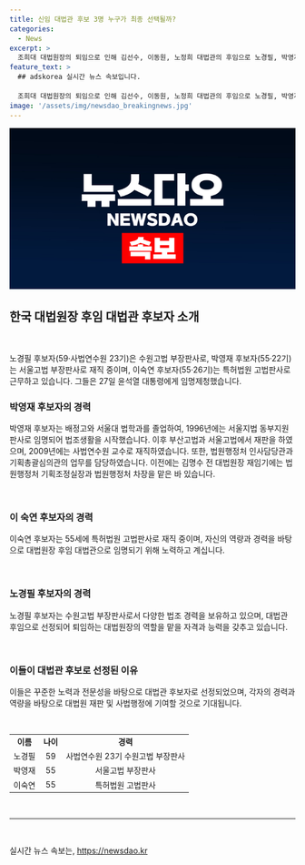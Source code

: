 ```yaml
---
title: 신임 대법관 후보 3명 누구가 최종 선택될까?
categories:
  - News
excerpt: >
  조희대 대법원장의 퇴임으로 인해 김선수, 이동원, 노정희 대법관의 후임으로 노경필, 박영재, 이숙연이 윤석열 대통령에게 임명제청했다. 박 부장판사는 배정고와 서울대 법학과를 졸업한 뒤 판사로 시작해 교수와 법원행정처 관리직을 거쳤으며, 김명수 전 대법원장 재임기에는 법원행정처 기획조정실장과 차장을 역임했다.
feature_text: >
  ## adskorea 실시간 뉴스 속보입니다.

  조희대 대법원장의 퇴임으로 인해 김선수, 이동원, 노정희 대법관의 후임으로 노경필, 박영재, 이숙연이 윤석열 대통령에게 임명제청했다. 박 부장판사는 배정고와 서울대 법학과를 졸업한 뒤 판사로 시작해 교수와 법원행정처 관리직을 거쳤으며, 김명수 전 대법원장 재임기에는 법원행정처 기획조정실장과 차장을 역임했다.
image: '/assets/img/newsdao_breakingnews.jpg'
---
```


<p><img src="/assets/img/newsdao_breakingnews.jpg" alt="adskorea 속보" /></p>

<h2 data-ke-size="size26">한국 대법원장 후임 대법관 후보자 소개</h2>

<p data-ke-size="size16">&nbsp;</p>

<p>노경필 후보자(59·사법연수원 23기)은 수원고법 부장판사로, 박영재 후보자(55·22기)는 서울고법 부장판사로 재직 중이며, 이숙연 후보자(55·26기)는 특허법원 고법판사로 근무하고 있습니다. 그들은 27일 윤석열 대통령에게 임명제청했습니다.</p></p>

<h3>박영재 후보자의 경력</h3>

<p data-ke-size="size16">박영재 후보자는 배정고와 서울대 법학과를 졸업하여, 1996년에는 서울지법 동부지원 판사로 임명되어 법조생활을 시작했습니다. 이후 부산고법과 서울고법에서 재판을 하였으며, 2009년에는 사법연수원 교수로 재직하였습니다. 또한, 법원행정처 인사담당관과 기획총괄심의관의 업무를 담당하였습니다. 이전에는 김명수 전 대법원장 재임기에는 법원행정처 기획조정실장과 법원행정처 차장을 맡은 바 있습니다.</p>

<p data-ke-size="size16">&nbsp;</p>

<h3>이 숙연 후보자의 경력</h3>

<p data-ke-size="size16">이숙연 후보자는 55세에 특허법원 고법판사로 재직 중이며, 자신의 역량과 경력을 바탕으로 대법원장 후임 대법관으로 임명되기 위해 노력하고 계십니다.</p>

<p data-ke-size="size16">&nbsp;</p>

<h3>노경필 후보자의 경력</h3>

<p data-ke-size="size16">노경필 후보자는 수원고법 부장판사로서 다양한 법조 경력을 보유하고 있으며, 대법관 후임으로 선정되어 퇴임하는 대법원장의 역할을 맡을 자격과 능력을 갖추고 있습니다.</p>

<p data-ke-size="size16">&nbsp;</p>

<h3>이들이 대법관 후보로 선정된 이유</h3>

<p data-ke-size="size16">이들은 꾸준한 노력과 전문성을 바탕으로 대법관 후보자로 선정되었으며, 각자의 경력과 역량을 바탕으로 대법원 재판 및 사법행정에 기여할 것으로 기대됩니다.</p>

<p data-ke-size="size16">&nbsp;</p>

<table>
<tbody>
<tr>
<td style="text-align: center; height: 17px;"><b>이름</b></td>
<td style="text-align: center; height: 17px;"><b>나이</b></td>
<td style="text-align: center; height: 17px;"><b>경력</b></td>
</tr>
<tr>
<td style="text-align: center; height: 17px;">노경필</td>
<td style="text-align: center; height: 17px;">59</td>
<td style="text-align: center; height: 17px;">사법연수원 23기 수원고법 부장판사</td>
</tr>
<tr>
<td style="text-align: center; height: 17px;">박영재</td>
<td style="text-align: center; height: 17px;">55</td>
<td style="text-align: center; height: 17px;">서울고법 부장판사</td>
</tr>
<tr>
<td style="text-align: center; height: 17px;">이숙연</td>
<td style="text-align: center; height: 17px;">55</td>
<td style="text-align: center; height: 17px;">특허법원 고법판사</td>
</tr>
</tbody>
</table>

<p data-ke-size="size16">&nbsp;</p>

<hr>

<p data-ke-size="size16">&nbsp;</p>
실시간 뉴스 속보는, <a href="https://newsdao.kr" rel="dofollow">https://newsdao.kr</a>


